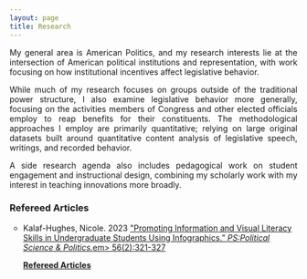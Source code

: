 ```yaml
---
layout: page
title: Research
---
```


<p align="justify"> My general area is American Politics, and my research interests lie at the intersection of American political institutions and representation, with work focusing on how institutional incentives affect legislative behavior.  </p>

<p align="justify"> While much of my research focuses on groups outside of the traditional power structure, I also examine legislative behavior more generally, focusing on the activities members of Congress and other elected officials employ to reap benefits for their constituents. The methodological approaches I employ are primarily quantitative; relying on large original datasets built around quantitative content analysis of legislative speech, writings, and recorded behavior.  </p>

<p align="justify"> A side research agenda also includes pedagogical work on student engagement and instructional design, combining my scholarly work with my interest in teaching innovations more broadly. </p>


### Refereed Articles

<ul style="list-style-type:circle;">

<li>Kalaf-Hughes, Nicole. 2023 <a href="https://doi.org/10.1017/S1049096522001214“ target="_blank">"Promoting Information and Visual Literacy Skills in Undergraduate Students Using Infographics.” <em>PS:Political Science & Politics.</em>em> 56(2):321-327 </li>



<p><b>Refereed Articles</b></p>


  
</ul>
  
